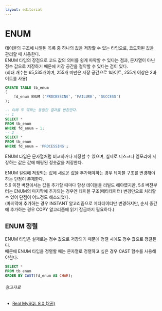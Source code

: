 ```yaml
---
layout: editorial
---
```


# ENUM

테이블의 구조에 나열된 목록 중 하나의 값을 저장할 수 있는 타입으로, 코드화된 값을 관리할 때 사용한다.  
ENUM 타입의 장점으로 코드 값의 의미를 쉽게 파악할 수 있다는 점과, 문자열이 아닌 정수 값으로 저장하기 때문에 저장 공간을 절약할 수 있다는 점이 있다.  
(최대 개수는 65,535개이며, 255개 미만은 저장 공간으로 1바이트, 255개 이상은 2바이트를 사용)

```sql
CREATE TABLE tb_enum
(
    fd_enum ENUM ('PROCESSING', 'FAILURE', 'SUCCESS')
);

-- 아래 두 쿼리는 동일한 결과를 반환한다.
-- 1
SELECT *
FROM tb_enum
WHERE fd_enum = 1;
-- 2
SELECT *
FROM tb_enum
WHERE fd_enum = 'PROCESSING';
```

ENUM 타입은 문자열처럼 비교하거나 저장할 수 있으며, 실제로 디스크나 멤모리에 저장하는 값은 값에 매핑된 정숫값을 저장한다.

ENUM 컬럼에 저장되는 값에 새로운 값을 추가해야하는 경우 테이블 구조를 변경해야하는 단점이 존재한다.  
5.6 이전 버전에서는 값을 추가할 때마다 항상 테이블을 리빌드 해야헀지만, 5.6 버전부터는 ENUM의 마지막에 추가되는 경우엔 테이블 구조(메타데이터) 변경만으로 처리할 수 있어 단점이 어느정도 해소되었다.  
(마지막에 추가하는 경우 INSTANT 알고리즘으로 메타데이터만 변경하지만, 순서 중간에 추가하는 경우 COPY 알고리즘에 읽기 잠금까지 필요하다.)

## ENUM 정렬

ENUM 타입은 실제로는 정수 값으로 저장되기 때문에 정렬 시에도 정수 값으로 정렬된다.  
때문에 ENUM 타입을 정렬할 때는 문자열로 정렬하고 싶은 경우 CAST 함수를 사용해야한다.

```sql
SELECT *
FROM tb_enum
ORDER BY CAST(fd_enum AS CHAR); 
```

###### 참고자료

- [Real MySQL 8.0 (2권)](https://kobic.net/book/bookInfo/view.do?isbn=9791158392727)
